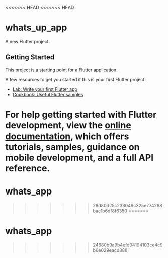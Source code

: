 <<<<<<< HEAD
<<<<<<< HEAD
# whats_up_app

A new Flutter project.

## Getting Started

This project is a starting point for a Flutter application.

A few resources to get you started if this is your first Flutter project:

- [Lab: Write your first Flutter app](https://docs.flutter.dev/get-started/codelab)
- [Cookbook: Useful Flutter samples](https://docs.flutter.dev/cookbook)

For help getting started with Flutter development, view the
[online documentation](https://docs.flutter.dev/), which offers tutorials,
samples, guidance on mobile development, and a full API reference.
=======
# whats_app
>>>>>>> 28d80d25c233049c325e774288bac1b6df8f6350
=======
# whats_app
>>>>>>> 24680b9a9b4efd04194103ce4c9b6e029eacd888
